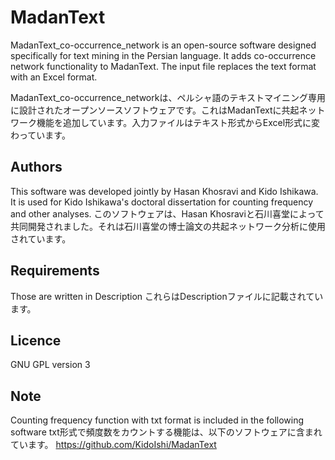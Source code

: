 # MadanText
MadanText_co-occurrence_network is an open-source software designed specifically for text mining in the Persian language. It adds co-occurrence network functionality to MadanText. The input file replaces the text format with an Excel format.

MadanText_co-occurrence_networkは、ペルシャ語のテキストマイニング専用に設計されたオープンソースソフトウェアです。これはMadanTextに共起ネットワーク機能を追加しています。入力ファイルはテキスト形式からExcel形式に変わっています。

## Authors
This software was developed jointly by Hasan Khosravi and Kido Ishikawa. It is used for Kido Ishikawa's doctoral dissertation for counting frequency and other analyses.
このソフトウェアは、Hasan Khosraviと石川喜堂によって共同開発されました。それは石川喜堂の博士論文の共起ネットワーク分析に使用されています。

## Requirements
Those are written in Description
これらはDescriptionファイルに記載されています。

## Licence
GNU GPL version 3

## Note
Counting frequency function with txt format is included in the following software
txt形式で頻度数をカウントする機能は、以下のソフトウェアに含まれています。
https://github.com/KidoIshi/MadanText

